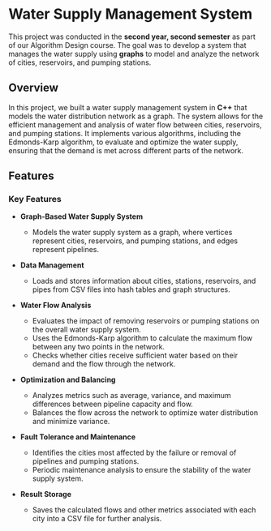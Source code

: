 # Water Supply Management System

This project was conducted in the **second year, second semester** as part of our Algorithm Design course. The goal was to develop a system that manages the water supply using **graphs** to model and analyze the network of cities, reservoirs, and pumping stations.

## Overview

In this project, we built a water supply management system in **C++** that models the water distribution network as a graph. The system allows for the efficient management and analysis of water flow between cities, reservoirs, and pumping stations. It implements various algorithms, including the Edmonds-Karp algorithm, to evaluate and optimize the water supply, ensuring that the demand is met across different parts of the network.

## Features

### Key Features

- **Graph-Based Water Supply System**

  - Models the water supply system as a graph, where vertices represent cities, reservoirs, and pumping stations, and edges represent pipelines.

- **Data Management**

  - Loads and stores information about cities, stations, reservoirs, and pipes from CSV files into hash tables and graph structures.

- **Water Flow Analysis**

  - Evaluates the impact of removing reservoirs or pumping stations on the overall water supply system.
  - Uses the Edmonds-Karp algorithm to calculate the maximum flow between any two points in the network.
  - Checks whether cities receive sufficient water based on their demand and the flow through the network.

- **Optimization and Balancing**

  - Analyzes metrics such as average, variance, and maximum differences between pipeline capacity and flow.
  - Balances the flow across the network to optimize water distribution and minimize variance.

- **Fault Tolerance and Maintenance**

  - Identifies the cities most affected by the failure or removal of pipelines and pumping stations.
  - Periodic maintenance analysis to ensure the stability of the water supply system.

- **Result Storage**
  - Saves the calculated flows and other metrics associated with each city into a CSV file for further analysis.
